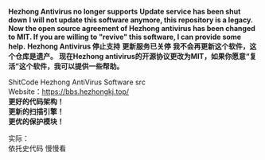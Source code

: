 **Hezhong Antivirus no longer supports**
**Update service has been shut down**
**I will not update this software anymore, this repository is a legacy.**
**Now the open source agreement of Hezhong antivirus has been changed to MIT. If you are willing to "revive" this software, I can provide some help.** 
**Hezhong Antivirus 停止支持**
**更新服务已关停**
**我不会再更新这个软件，这个仓库是遗产。**
**现在Hezhong antivirus的开源协议更改为MIT，如果你愿意“复活”这个软件，我可以提供一些帮助。**

ShitCode
Hezhong AntiVirus Software src  
Website：https://bbs.hezhongkj.top/  
**更好的代码架构！**  
**更新的扫描引擎！**  
**更优的保护模块！**  

实际：  
依托史代码 慢慢看
  
